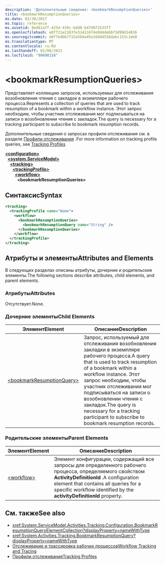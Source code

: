 ```yaml
---
description: 'Дополнительные сведения: <bookmarkResumptionQueries>'
title: <bookmarkResumptionQueries>
ms.date: 03/30/2017
ms.topic: reference
ms.assetid: 8ed61a7f-4254-439c-bdd8-b474971533f7
ms.openlocfilehash: e8ff21e2183fe31411674e9d4de6bf3d99d14836
ms.sourcegitcommit: ddf7edb67715a5b9a45e3dd44536dabc153c1de0
ms.translationtype: MT
ms.contentlocale: ru-RU
ms.lasthandoff: 02/06/2021
ms.locfileid: "99698158"
---
```

# \<bookmarkResumptionQueries>

<span data-ttu-id="6077c-102">Представляет коллекцию запросов, используемых для отслеживания возобновления чтения с закладок в экземпляре рабочего процесса.</span><span class="sxs-lookup"><span data-stu-id="6077c-102">Represents a collection of queries that are used to track resumption of a bookmark within a workflow instance.</span></span> <span data-ttu-id="6077c-103">Этот запрос необходим, чтобы участник отслеживания мог подписываться на записи о возобновлении чтения с закладок.</span><span class="sxs-lookup"><span data-stu-id="6077c-103">The query is necessary for a tracking participant to subscribe to bookmark resumption records.</span></span>  
  
 <span data-ttu-id="6077c-104">Дополнительные сведения о запросах профиля отслеживания см. в разделе [Профили отслеживания](../../../windows-workflow-foundation/tracking-profiles.md) .</span><span class="sxs-lookup"><span data-stu-id="6077c-104">For more information on tracking profile queries, see [Tracking Profiles](../../../windows-workflow-foundation/tracking-profiles.md)</span></span>  
  
[**\<configuration>**](../configuration-element.md)\
&nbsp;&nbsp;[**\<system.ServiceModel>**](system-servicemodel-of-workflow.md)\
&nbsp;&nbsp;&nbsp;&nbsp;[**\<tracking>**](tracking.md)\
&nbsp;&nbsp;&nbsp;&nbsp;&nbsp;&nbsp;[**\<trackingProfile>**](trackingprofile.md)\
&nbsp;&nbsp;&nbsp;&nbsp;&nbsp;&nbsp;&nbsp;&nbsp;[**\<workflow>**](workflow.md)\
&nbsp;&nbsp;&nbsp;&nbsp;&nbsp;&nbsp;&nbsp;&nbsp;&nbsp;&nbsp;**\<bookmarkResumptionQueries>**  

## <a name="syntax"></a><span data-ttu-id="6077c-105">Синтаксис</span><span class="sxs-lookup"><span data-stu-id="6077c-105">Syntax</span></span>  
  
```xml  
<tracking>
  <trackingProfile name="Name">
    <workflow>
      <bookmarkResumptionQueries>
        <bookmarkResumptionQuery name="String" />
      </bookmarkResumptionQueries>
    </workflow>
  </trackingProfile>
</tracking>  
```  
  
## <a name="attributes-and-elements"></a><span data-ttu-id="6077c-106">Атрибуты и элементы</span><span class="sxs-lookup"><span data-stu-id="6077c-106">Attributes and Elements</span></span>  

 <span data-ttu-id="6077c-107">В следующих разделах описаны атрибуты, дочерние и родительские элементы.</span><span class="sxs-lookup"><span data-stu-id="6077c-107">The following sections describe attributes, child elements, and parent elements.</span></span>  
  
### <a name="attributes"></a><span data-ttu-id="6077c-108">Атрибуты</span><span class="sxs-lookup"><span data-stu-id="6077c-108">Attributes</span></span>  

 <span data-ttu-id="6077c-109">Отсутствует.</span><span class="sxs-lookup"><span data-stu-id="6077c-109">None.</span></span>  
  
### <a name="child-elements"></a><span data-ttu-id="6077c-110">Дочерние элементы</span><span class="sxs-lookup"><span data-stu-id="6077c-110">Child Elements</span></span>  
  
|<span data-ttu-id="6077c-111">Элемент</span><span class="sxs-lookup"><span data-stu-id="6077c-111">Element</span></span>|<span data-ttu-id="6077c-112">Описание</span><span class="sxs-lookup"><span data-stu-id="6077c-112">Description</span></span>|  
|-------------|-----------------|  
|[\<bookmarkResumptionQuery>](bookmarkresumptionquery.md)|<span data-ttu-id="6077c-113">Запрос, используемый для отслеживания возобновления закладки в экземпляре рабочего процесса.</span><span class="sxs-lookup"><span data-stu-id="6077c-113">A query that is used to track resumption of a bookmark within a workflow instance.</span></span> <span data-ttu-id="6077c-114">Этот запрос необходим, чтобы участник отслеживания мог подписываться на записи о возобновлении чтения с закладок.</span><span class="sxs-lookup"><span data-stu-id="6077c-114">The query is necessary for a tracking participant to subscribe to bookmark resumption records.</span></span>|  
  
### <a name="parent-elements"></a><span data-ttu-id="6077c-115">Родительские элементы</span><span class="sxs-lookup"><span data-stu-id="6077c-115">Parent Elements</span></span>  
  
|<span data-ttu-id="6077c-116">Элемент</span><span class="sxs-lookup"><span data-stu-id="6077c-116">Element</span></span>|<span data-ttu-id="6077c-117">Описание</span><span class="sxs-lookup"><span data-stu-id="6077c-117">Description</span></span>|  
|-------------|-----------------|  
|[\<workflow>](workflow.md)|<span data-ttu-id="6077c-118">Элемент конфигурации, содержащий все запросы для определенного рабочего процесса, определяемого свойством **ActivityDefinitionId** .</span><span class="sxs-lookup"><span data-stu-id="6077c-118">A configuration element that contains all queries for a specific workflow identified by the **activityDefinitionId** property.</span></span>|  
  
## <a name="see-also"></a><span data-ttu-id="6077c-119">См. также</span><span class="sxs-lookup"><span data-stu-id="6077c-119">See also</span></span>

- <xref:System.ServiceModel.Activities.Tracking.Configuration.BookmarkResumptionQueryElementCollection?displayProperty=nameWithType>
- <xref:System.Activities.Tracking.BookmarkResumptionQuery?displayProperty=nameWithType>
- [<span data-ttu-id="6077c-120">Отслеживание и трассировка рабочих процессов</span><span class="sxs-lookup"><span data-stu-id="6077c-120">Workflow Tracking and Tracing</span></span>](../../../windows-workflow-foundation/workflow-tracking-and-tracing.md)
- [<span data-ttu-id="6077c-121">Профили отслеживания</span><span class="sxs-lookup"><span data-stu-id="6077c-121">Tracking Profiles</span></span>](../../../windows-workflow-foundation/tracking-profiles.md)
